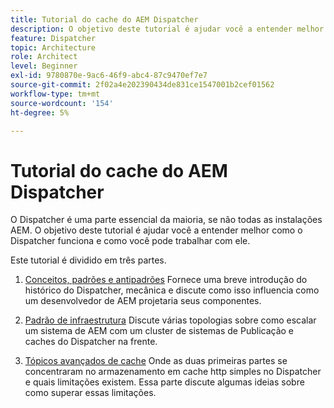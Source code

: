 ```yaml
---
title: Tutorial do cache do AEM Dispatcher
description: O objetivo deste tutorial é ajudar você a entender melhor como o Dispatcher funciona e como você pode trabalhar com ele.
feature: Dispatcher
topic: Architecture
role: Architect
level: Beginner
exl-id: 9780870e-9ac6-46f9-abc4-87c9470ef7e7
source-git-commit: 2f02a4e202390434de831ce1547001b2cef01562
workflow-type: tm+mt
source-wordcount: '154'
ht-degree: 5%

---
```


# Tutorial do cache do AEM Dispatcher

O Dispatcher é uma parte essencial da maioria, se não todas as instalações AEM. O objetivo deste tutorial é ajudar você a entender melhor como o Dispatcher funciona e como você pode trabalhar com ele.

Este tutorial é dividido em três partes.

1. [Conceitos, padrões e antipadrões](chapter-1.md)
Fornece uma breve introdução do histórico do Dispatcher, mecânica e discute como isso influencia como um desenvolvedor de AEM projetaria seus componentes.

1. [Padrão de infraestrutura](chapter-2.md)
Discute várias topologias sobre como escalar um sistema de AEM com um cluster de sistemas de Publicação e caches do Dispatcher na frente.

1. [Tópicos avançados de cache](chapter-3.md)
Onde as duas primeiras partes se concentraram no armazenamento em cache http simples no Dispatcher e quais limitações existem. Essa parte discute algumas ideias sobre como superar essas limitações.
